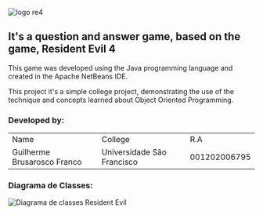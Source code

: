 ![logo re4](https://github.com/Brusarosco/ResidentEvil4QA/assets/71615014/af506452-521b-4eb8-a865-3a099ef4c049)

<h2>It's a question and answer game, based on the game, Resident Evil 4</h2>

This game was developed using the Java programming language and created in the Apache NetBeans IDE.


This project it's a simple college project, demonstrating the use of the technique and concepts learned about Object Oriented Programming.


### Developed by:
<table>
  <tr>
  <td>Name</td>
  <td>College</td>
  <td>R.A</td>
  </tr>
  <tr>
  <td>Guilherme Brusarosco Franco</td>
  <td>Universidade São Francisco</td>
  <td>001202006795</td>
     </tr>
  </table>

### Diagrama de Classes: 
![Diagrama de classes Resident Evil](https://github.com/Brusarosco/ResidentEvil4QA/assets/71615014/b6673f3a-3bd2-4906-b09d-cee72955c46f)


